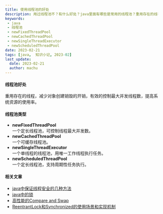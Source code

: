 ```yaml
---
title: 使用线程池的好处
description: 用过线程池不？有什么好处？java里面有哪些是常用的线程池？重用存在的线程，减少对象创建销毁的开销，有效的控制最大并发线程数，提高系统资源的使用率。
keywords:
 - java
 - 线程池
 - newFixedThreadPool
 - newCachedThreadPool
 - newSingleThreadExecutor
 - newScheduledThreadPool
date: 2023-02-21
tags: [java,  知识小记, 2023-02]
last_update:
  date: 2023-02-21
  author: machu
---
```


#### 线程池好处
重用存在的线程，减少对象创建销毁的开销，有效的控制最大并发线程数，提高系统资源的使用率。

#### 线程池类型

- **newFixedThreadPool**  
  一个定长线程池，可控制线程最大并发数。
- **newCachedThreadPool**  
  一个可缓存线程池。
- **newSingleThreadExecutor**  
  一个单线程的线程池，用唯一工作线程执行任务。
- **newScheduledThreadPool**  
  一个定长线程池，支持周期性任务执行。

#### 相关文章

- [java中保证线程安全的几种方法](https://machu.top/docs/小记/2023-02/17java中保证线程安全的几种方法)
- [java中的锁](https://machu.top/docs/小记/2023-02/18java中的锁)
- [高性能的Compare and Swap](https://machu.top/docs/小记/2023-02/19高性能的Compare%20and%20Swap)
- [ReentrantLock和Synchronized的使用场景和实现机制](https://machu.top/docs/小记/2023-02/20ReentrantLock和Synchronized的使用场景和实现机制)
